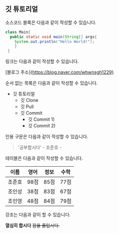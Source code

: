 ## 깃 튜토리얼

소스코드 블록은 다음과 같이 작성할 수 있습니다.

```java
class Main{
  public static void main(String[] args{
    System.out.println("Hello World!");
    }
 }
```

링크는 다음과 같이 작성할 수 있습니다.

[블로그 주소]{https://blog.naver.com/whwnsgh1229}

순서 없는 목록은 다음과 같이 작성할 수 있습니다.

* 깃 튜토리얼
  * 깃 Clone
  * 깃 Pull
  * 깃 Commit
    * 깃 Commit 1)
    * 깃 Commit 2)

인용 구문은 다음과 같이 작성할 수 있습니다.

> '공부합시다' - 조준호 -

테이블은 다음과 같이 작성할 수 있습니다.


이름|영어|정보|수학
---|---|---|---|
조준호|98점|85점|77점|
조인성|38점|83점|67점|
조인영|48점|84점|79점|

강조는 다음과 같이 할 수 있습니다.

**열심히 합시다** ~~잠을 줄입시다.~~
